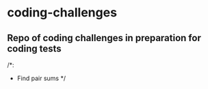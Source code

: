 # coding-challenges

## Repo of coding challenges in preparation for coding tests

/\*:

- Find pair sums
  \*/
